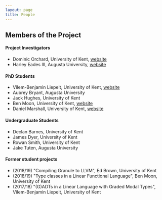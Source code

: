 ```yaml
---
layout: page
title: People
---
```


Members of the Project
----------------------

#### Project Investigators

- Dominic Orchard, University of Kent, [website](https://www.cs.kent.ac.uk/people/staff/dao7/)
- Harley Eades III, Augusta University, [website](http://metatheorem.org/)

#### PhD Students

- Vilem-Benjamin Liepelt, University of Kent, [website](https://github.com/buggymcbugfix)
- Aubrey Bryant, Augusta University
- Jack Hughes, University of Kent
- Ben Moon, University of Kent, [website](https://github.com/GuiltyDolphin)
- Daniel Marshall, University of Kent, [website](https://starsandspira.ls/)

#### Undergraduate Students

- Declan Barnes, University of Kent
- James Dyer, University of Kent
- Rowan Smith, University of Kent
- Jake Tuten, Augusta University

#### Former student projects
- (2018/19) "Compiling Granule to LLVM", Ed Brown, University of Kent
- (2018/19) "Type classes in a Linear Functional Language", Ben Moon, University of Kent 
- (2017/18) "(G)ADTs in a Linear Language with Graded Modal Types", Vilem-Benjamin Liepelt, University of Kent

